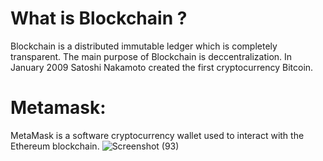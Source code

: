 # What is Blockchain ?
Blockchain is a distributed immutable ledger which is completely transparent. The main purpose of Blockchain is deccentralization. In January 2009 Satoshi Nakamoto created the first cryptocurrency Bitcoin.
# Metamask:

MetaMask is a software cryptocurrency wallet used to interact with the Ethereum blockchain.
![Screenshot (93)](https://github.com/pra8953/Blockchain--Technology/assets/154659571/7ab5ff71-ebcd-4359-b27e-8d54b773615a)
